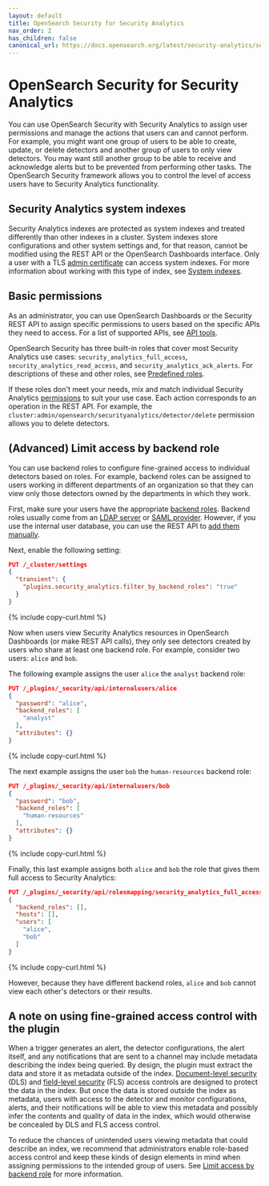 ```yaml
---
layout: default
title: OpenSearch Security for Security Analytics
nav_order: 2
has_children: false
canonical_url: https://docs.opensearch.org/latest/security-analytics/security/
---
```


# OpenSearch Security for Security Analytics

You can use OpenSearch Security with Security Analytics to assign user permissions and manage the actions that users can and cannot perform. For example, you might want one group of users to be able to create, update, or delete detectors and another group of users to only view detectors. You may want still another group to be able to receive and acknowledge alerts but to be prevented from performing other tasks. The OpenSearch Security framework allows you to control the level of access users have to Security Analytics functionality.


## Security Analytics system indexes

Security Analytics indexes are protected as system indexes and treated differently than other indexes in a cluster. System indexes store configurations and other system settings and, for that reason, cannot be modified using the REST API or the OpenSearch Dashboards interface. Only a user with a TLS [admin certificate]({{site.url}}{{site.baseurl}}/security/configuration/tls/#configuring-admin-certificates) can access system indexes. For more information about working with this type of index, see [System indexes]({{site.url}}{{site.baseurl}}/security/configuration/system-indices/).


## Basic permissions

As an administrator, you can use OpenSearch Dashboards or the Security REST API to assign specific permissions to users based on the specific APIs they need to access. For a list of supported APIs, see [API tools]({{site.url}}{{site.baseurl}}/security-analytics/api-tools/index/).

OpenSearch Security has three built-in roles that cover most Security Analytics use cases: `security_analytics_full_access`, `security_analytics_read_access`, and `security_analytics_ack_alerts`. For descriptions of these and other roles, see [Predefined roles]({{site.url}}{{site.baseurl}}/security/access-control/users-roles#predefined-roles).

If these roles don't meet your needs, mix and match individual Security Analytics [permissions]({{site.url}}{{site.baseurl}}/security/access-control/permissions/#security-analytics-permissions) to suit your use case. Each action corresponds to an operation in the REST API. For example, the `cluster:admin/opensearch/securityanalytics/detector/delete` permission allows you to delete detectors.


## (Advanced) Limit access by backend role

You can use backend roles to configure fine-grained access to individual detectors based on roles. For example, backend roles can be assigned to users working in different departments of an organization so that they can view only those detectors owned by the departments in which they work.

First, make sure your users have the appropriate [backend roles]({{site.url}}{{site.baseurl}}/security/access-control/index/). Backend roles usually come from an [LDAP server]({{site.url}}{{site.baseurl}}/security/configuration/ldap/) or [SAML provider]({{site.url}}{{site.baseurl}}/security/configuration/saml/). However, if you use the internal user database, you can use the REST API to [add them manually]({{site.url}}{{site.baseurl}}/security/access-control/api#create-user).

Next, enable the following setting:

```json
PUT /_cluster/settings
{
  "transient": {
    "plugins.security_analytics.filter_by_backend_roles": "true"
  }
}
```
{% include copy-curl.html %}

Now when users view Security Analytics resources in OpenSearch Dashboards (or make REST API calls), they only see detectors created by users who share at least one backend role.
For example, consider two users: `alice` and `bob`.

The following example assigns the user `alice` the `analyst` backend role:

```json
PUT /_plugins/_security/api/internalusers/alice
{
  "password": "alice",
  "backend_roles": [
    "analyst"
  ],
  "attributes": {}
}
```
{% include copy-curl.html %}

The next example assigns the user `bob` the `human-resources` backend role:

```json
PUT /_plugins/_security/api/internalusers/bob
{
  "password": "bob",
  "backend_roles": [
    "human-resources"
  ],
  "attributes": {}
}
```
{% include copy-curl.html %}

Finally, this last example assigns both `alice` and `bob` the role that gives them full access to Security Analytics:

```json
PUT /_plugins/_security/api/rolesmapping/security_analytics_full_access
{
  "backend_roles": [],
  "hosts": [],
  "users": [
    "alice",
    "bob"
  ]
}
```
{% include copy-curl.html %}

However, because they have different backend roles, `alice` and `bob` cannot view each other's detectors or their results.


## A note on using fine-grained access control with the plugin

When a trigger generates an alert, the detector configurations, the alert itself, and any notifications that are sent to a channel may include metadata describing the index being queried. By design, the plugin must extract the data and store it as metadata outside of the index. [Document-level security]({{site.url}}{{site.baseurl}}/security/access-control/document-level-security) (DLS) and [field-level security]({{site.url}}{{site.baseurl}}/security/access-control/field-level-security) (FLS) access controls are designed to protect the data in the index. But once the data is stored outside the index as metadata, users with access to the detector and monitor configurations, alerts, and their notifications will be able to view this metadata and possibly infer the contents and quality of data in the index, which would otherwise be concealed by DLS and FLS access control.

To reduce the chances of unintended users viewing metadata that could describe an index, we recommend that administrators enable role-based access control and keep these kinds of design elements in mind when assigning permissions to the intended group of users. See [Limit access by backend role](#advanced-limit-access-by-backend-role) for more information.
